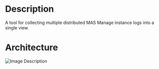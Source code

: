 # Description 

A tool for collecting multiple distributed MAS Manage instance logs into a single view.

# Architecture

![Image Description]("./arch.png")




